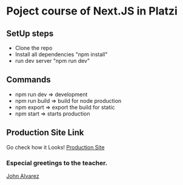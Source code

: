 # Poject course of Next.JS in Platzi

## SetUp steps

- Clone the repo
- Install all dependencies "npm install"
- run dev server "npm run dev"

## Commands

- npm run dev => development
- npm run build => build for node production
- npm export => export the build for static
- npm start => starts production

## Production Site Link

Go check how it Looks!
[Production Site](https://avo-store-git-master.soyalextreme.vercel.app/)

### Especial greetings to the teacher.

[John Alvarez](https://twitter.com/jonalvarezz)
